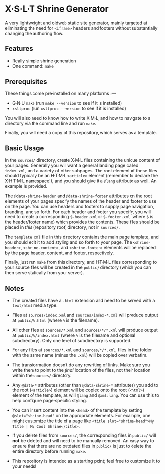 # X·S·L·T Shrine Generator

A very lightweight and oldweb static site generator, mainly targeted
at eliminating the need for `<iframe>` headers and footers without
substantially changing the authoring flow.

## Features

- Really simple shrine generation
- One command: `make`

## Prerequisites

These things come pre·installed on many platforms :—

- G·N·U `make` (run `make --version` to see if it is installed)
- `xsltproc` (run `xsltproc --version` to see if it is installed)

You will also need to know how to write X·M·L, and how to navigate to a
directory via the command line and run `make`.

Finally, you will need a copy of this repository, which serves as a
template.

## Basic Usage

In the `sources/` directory, create X·M·L files containing the unique
content of your pages. Generally you will want a general landing page
called `index.xml`, and a variety of other subpages. The root element
of these files should typically be an H·T·M·L `<article>` element
(remember to declare the X·H·T·M·L namespace!), and you should give it
a `@lang` attribute as well. An example is provided.

The `@data-shrine-header` and `@data-shrine-footer` attributes on the
root elements of your pages specify the names of the header and footer
to use on the page. You can use headers and footers to supply page
navigation, branding, and so forth. For each header and footer you
specify, you will need to create a corresponding `$-header.xml` or
`$-footer.xml` (where `$` is the header/footer name) which provides
the contents. These files should be placed in *this* (repository root)
directory, not in `sources/`.

The `template.xml` file in this directory contains the main page
template, and you should edit it to add styling and so forth to your
page. The `<shrine-header>`, `<shrine-content>`, and `<shrine-footer>`
elements will be replaced by the page header, content, and footer,
respectively.

Finally, just run `make` from this directory, and H·T·M·L files
corresponding to your source files will be created in the `public/`
directory (which you can then serve statically from your server).

## Notes

- The created files have a `.html` extension and need to be served
  with a `text/html` media type.

- Files at `sources/index.xml` and `sources/index-*.xml` will produce
  output at `public/%.html` (where `%` is the filename).

- All other files at `sources/*.xml` and `sources/*/*.xml` will produce
  output at `public/%/index.html` (where `%` is the filename and
  optional subdirectory). Only one level of subdirectory is supported.

- For any files at `sources/*.xml` and `sources/*/*.xml`, files in the
  folder with the same name (minus the `.xml`) will be copied over
  verbatim.

- The transformation doesn’t do any rewriting of links. Make sure you
  write them to point to the *final* location of the files, not their
  location within the `sources/` directory.

- Any `@data-*` attributes (other than `@data-shrine-*` attributes) you
  add to the root (`<article>`) element will be copied onto the root
  (`<html>`) element of the template, as will `@lang` and `@xml:lang`.
  You can use this to help configure page‐specific styling.

- You can insert content into the `<head>` of the template by setting
  `@slot="shrine-head"` on the appropriate elements. For example, one
  might customize the title of a page like
  `<title slot="shrine-head">My Title | My Cool Shrine</title>`.

- If you delete files from `sources/`, the corresponding files in
  `public/` will **not** be deleted and will need to be manually
  removed. An easy way to ensure that there are no outdated files in
  `public/` is just to delete the entire directory before running
  `make`.

- This repository is intended as a starting point; feel free to
  customize it to your needs!
